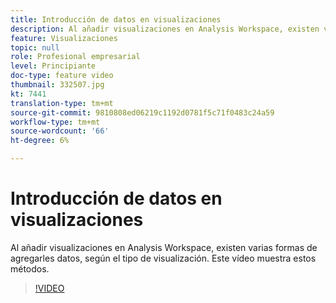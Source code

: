 ```yaml
---
title: Introducción de datos en visualizaciones
description: Al añadir visualizaciones en Analysis Workspace, existen varias formas de agregarles datos, según el tipo de visualización. Este vídeo muestra estos métodos.
feature: Visualizaciones
topic: null
role: Profesional empresarial
level: Principiante
doc-type: feature video
thumbnail: 332507.jpg
kt: 7441
translation-type: tm+mt
source-git-commit: 9810808ed06219c1192d0781f5c71f0483c24a59
workflow-type: tm+mt
source-wordcount: '66'
ht-degree: 6%

---
```



# Introducción de datos en visualizaciones

Al añadir visualizaciones en Analysis Workspace, existen varias formas de agregarles datos, según el tipo de visualización. Este vídeo muestra estos métodos.

>[!VIDEO](https://video.tv.adobe.com/v/332507/?quality=12&learn=on)

